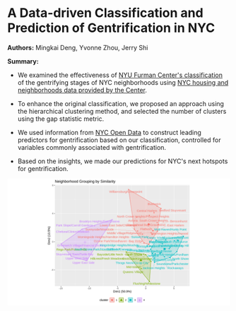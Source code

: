 # A Data-driven Classification and Prediction of Gentrification in NYC

**Authors:** Mingkai Deng, Yvonne Zhou, Jerry Shi

**Summary:** 

- We examined the effectiveness of [NYU Furman Center's classification](http://furmancenter.org/thestoop/entry/new-report-analyzes-new-york-citys-gentrifying-neighborhoods-and-finds-dram) of the gentrifying stages of NYC neighborhoods using [NYC housing and neighborhoods data provided by the Center](http://app.coredata.nyc). 

- To enhance the original classification, we proposed an approach using the hierarchical clustering method, and selected the number of clusters using the gap statistic metric. 

- We used information from [NYC Open Data](https://opendata.cityofnewyork.us) to construct leading predictors for gentrification based on our classification, controlled for variables commonly associated with gentrification. 

- Based on the insights, we made our predictions for NYC's next hotspots for gentrification. 

![alt text](https://github.com/mingkaid/nyc-gentrification/blob/master/outputs/area-cluster-plot.png?raw=true "Neighborhood Cluster Plot")
